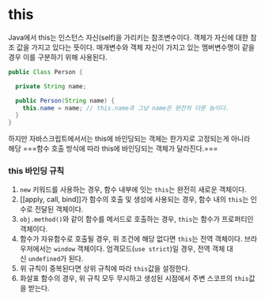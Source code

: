 # this
Java에서 this는 인스턴스 자신(self)을 가리키는 참조변수이다. 객체가 자신에 대한 참조 값을 가지고 있다는 뜻이다. 매개변수와 객체 자신이 가지고 있는 멤버변수명이 같을 경우 이를 구분하기 위해 사용된다.

```java
public Class Person {

  private String name;

  public Person(String name) {
    this.name = name; // this.name과 그냥 name은 완전히 다른 놈이다.
  }
}
```

하지만 자바스크립트에서서는 this에 바인딩되는 객체는 한가지로 고정되는게 아니라 해당  ===함수 호출 방식에 따라 this에 바인딩되는 객체가 달라진다.===

### this 바인딩 규칙

1. `new` 키워드를 사용하는 경우, 함수 내부에 잇는 `this`는 완전히 새로운 객체이다.
2. [[apply, call, bind]]가 함수의 호출 및 생성에 사용되는 경우, 함수 내의 `this`는 인수로 전달된 객체이다.
3. `obj.method()`와 같이 함수를 메서드로 호출하는 경우, `this`는 함수가 프로퍼티인 객체이다.
4. 함수가 자유함수로 호출될 경우, 위 조건에 해당 없다면 `this`는 전역 객체이다. 브라우저에서는 `window` 객체이다. 엄격모드(`use strict`)일 경우, 전역 객체 대신 `undefined`가 된다.
5. 위 규칙이 중복된다면 상위 규칙에 따라 `this`값을 설정한다.
6. 화살표 함수의 경우, 위 규칙 모두 무시하고 생성된 시점에서 주변 스코프의 `this`값을 받는다.